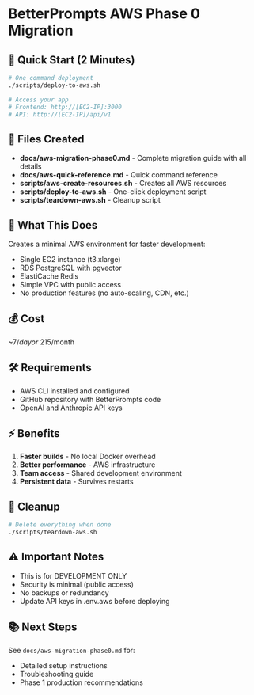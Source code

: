 # BetterPrompts AWS Phase 0 Migration

## 🚀 Quick Start (2 Minutes)

```bash
# One command deployment
./scripts/deploy-to-aws.sh

# Access your app
# Frontend: http://[EC2-IP]:3000
# API: http://[EC2-IP]/api/v1
```

## 📁 Files Created

- **docs/aws-migration-phase0.md** - Complete migration guide with all details
- **docs/aws-quick-reference.md** - Quick command reference
- **scripts/aws-create-resources.sh** - Creates all AWS resources
- **scripts/deploy-to-aws.sh** - One-click deployment script
- **scripts/teardown-aws.sh** - Cleanup script

## 🎯 What This Does

Creates a minimal AWS environment for faster development:
- Single EC2 instance (t3.xlarge)
- RDS PostgreSQL with pgvector
- ElastiCache Redis
- Simple VPC with public access
- No production features (no auto-scaling, CDN, etc.)

## 💰 Cost

~$7/day or ~$215/month

## 🛠️ Requirements

- AWS CLI installed and configured
- GitHub repository with BetterPrompts code
- OpenAI and Anthropic API keys

## ⚡ Benefits

1. **Faster builds** - No local Docker overhead
2. **Better performance** - AWS infrastructure
3. **Team access** - Shared development environment
4. **Persistent data** - Survives restarts

## 🧹 Cleanup

```bash
# Delete everything when done
./scripts/teardown-aws.sh
```

## ⚠️ Important Notes

- This is for DEVELOPMENT ONLY
- Security is minimal (public access)
- No backups or redundancy
- Update API keys in .env.aws before deploying

## 📚 Next Steps

See `docs/aws-migration-phase0.md` for:
- Detailed setup instructions
- Troubleshooting guide
- Phase 1 production recommendations